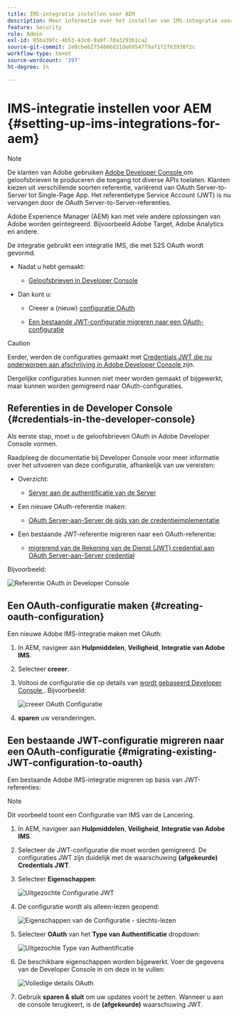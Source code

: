 ```yaml
---
title: IMS-integratie instellen voor AEM
description: Meer informatie over het instellen van IMS-integratie voor AEM
feature: Security
role: Admin
exl-id: 05ba39fc-4b53-43c0-9a9f-7da3293b1ca2
source-git-commit: 2e0cbe62754866d31de69547f9af1f2f63930f2c
workflow-type: tm+mt
source-wordcount: '397'
ht-degree: 1%

---
```


# IMS-integratie instellen voor AEM {#setting-up-ims-integrations-for-aem}


>[!NOTE]
>
>De klanten van Adobe gebruiken [ Adobe Developer Console ](https://developer.adobe.com/console) om geloofsbrieven te produceren die toegang tot diverse APIs toelaten. Klanten kiezen uit verschillende soorten referentie, variërend van OAuth Server-to-Server tot Single-Page App. Het referentietype Service Account (JWT) is nu vervangen door de OAuth Server-to-Server-referenties.

Adobe Experience Manager (AEM) kan met vele andere oplossingen van Adobe worden geïntegreerd. Bijvoorbeeld Adobe Target, Adobe Analytics en andere.

De integratie gebruikt een integratie IMS, die met S2S OAuth wordt gevormd.

* Nadat u hebt gemaakt:

   * [ Geloofsbrieven in Developer Console ](#credentials-in-the-developer-console)

* Dan kunt u:

   * Creeer a (nieuw) [ configuratie OAuth ](#creating-oauth-configuration)

   * [Een bestaande JWT-configuratie migreren naar een OAuth-configuratie](#migrating-existing-JWT-configuration-to-oauth)

>[!CAUTION]
>
>Eerder, werden de configuraties gemaakt met [ Credentials JWT die nu onderworpen aan afschrijving in Adobe Developer Console ](/help/sites-administering/jwt-credentials-deprecation-in-adobe-developer-console.md) zijn.
>
>Dergelijke configuraties kunnen niet meer worden gemaakt of bijgewerkt, maar kunnen worden gemigreerd naar OAuth-configuraties.

## Referenties in de Developer Console {#credentials-in-the-developer-console}

Als eerste stap, moet u de geloofsbrieven OAuth in Adobe Developer Console vormen.

Raadpleeg de documentatie bij Developer Console voor meer informatie over het uitvoeren van deze configuratie, afhankelijk van uw vereisten:

* Overzicht:

   * [ Server aan de authentificatie van de Server ](https://developer.adobe.com/developer-console/docs/guides/authentication/ServerToServerAuthentication/)

* Een nieuwe OAuth-referentie maken:

   * [ OAuth Server-aan-Server de gids van de credentieimplementatie ](https://developer.adobe.com/developer-console/docs/guides/authentication/ServerToServerAuthentication/implementation/)

* Een bestaande JWT-referentie migreren naar een OAuth-referentie:

   * [ migrerend van de Rekening van de Dienst (JWT) credential aan OAuth Server-aan-Server credential ](https://developer.adobe.com/developer-console/docs/guides/authentication/ServerToServerAuthentication/migration/)

Bijvoorbeeld:

![ Referentie OAuth in Developer Console ](assets/ims-configuration-developer-console.png)

## Een OAuth-configuratie maken {#creating-oauth-configuration}

Een nieuwe Adobe IMS-integratie maken met OAuth:

1. In AEM, navigeer aan **Hulpmiddelen**, **Veiligheid**, **Integratie van Adobe IMS**.

1. Selecteer **creeer**.

1. Voltooi de configuratie die op details van [ wordt gebaseerd Developer Console ](https://developer.adobe.com/developer-console/docs/guides/authentication/ServerToServerAuthentication/implementation/). Bijvoorbeeld:

   ![ creeer OAuth Configuratie ](assets/ims-create-oauth-configuration.png)

1. **sparen** uw veranderingen.

## Een bestaande JWT-configuratie migreren naar een OAuth-configuratie {#migrating-existing-JWT-configuration-to-oauth}

Een bestaande Adobe IMS-integratie migreren op basis van JWT-referenties:

>[!NOTE]
>
>Dit voorbeeld toont een Configuratie van IMS van de Lancering.

1. In AEM, navigeer aan **Hulpmiddelen**, **Veiligheid**, **Integratie van Adobe IMS**.

1. Selecteer de JWT-configuratie die moet worden gemigreerd. De configuraties JWT zijn duidelijk met de waarschuwing **(afgekeurde) Credentials JWT**.

1. Selecteer **Eigenschappen**:

   ![ Uitgezochte Configuratie JWT ](assets/ims-migrate-jwt-select-configuration.png)

1. De configuratie wordt als alleen-lezen geopend:

   ![ Eigenschappen van de Configuratie - slechts-lezen ](assets/ims-migrate-jwt-properties-read-only.png)

1. Selecteer **OAuth** van het **Type van Authentificatie** dropdown:

   ![ Uitgezochte Type van Authentificatie ](assets/ims-migrate-jwt-authentication-type.png)

1. De beschikbare eigenschappen worden bijgewerkt. Voer de gegevens van de Developer Console in om deze in te vullen:

   ![ Volledige details OAuth ](assets/ims-migrate-jwt-complete-oauth-details.png)

1. Gebruik **sparen &amp; sluit** om uw updates voort te zetten.
Wanneer u aan de console terugkeert, is de **(afgekeurde)** waarschuwing JWT.
